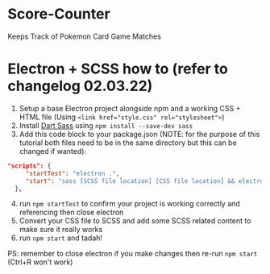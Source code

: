 # Score-Counter
Keeps Track of Pokemon Card Game Matches

# Electron + SCSS how to (refer to changelog 02.03.22)
1. Setup a base Electron project alongside npm and a working CSS + HTML file (Using `<link href="style.css" rel="stylesheet">`)
2. Install [Dart Sass](https://sass-lang.com/dart-sass) using `npm install --save-dev sass`
3. Add this code block to your package.json (NOTE: for the purpose of this tutorial both files need to be in the same directory but this can be changed if wanted): 
```json
"scripts": {
     "startTest": "electron .",
     "start": "sass [SCSS file location] [CSS file location] && electron ."
  },
```
4. run `npm startTest` to confirm your project is working correctly and referencing then close electron
5. Convert your CSS file to SCSS and add some SCSS related content to make sure it really works
6. run `npm start` and tadah!

PS: remember to close electron if you make changes then re-run `npm start` (Ctrl+R won't work)
